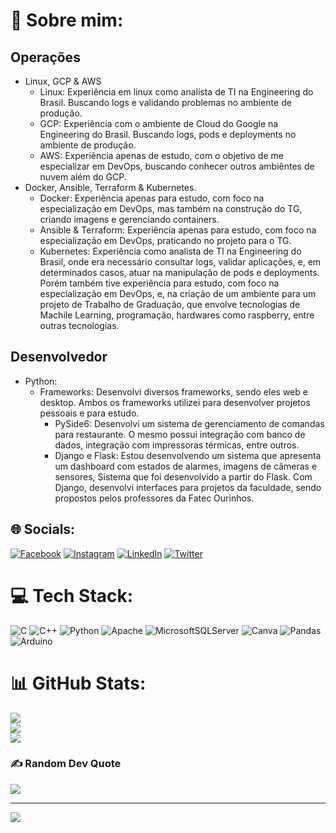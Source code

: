 # 💫 Sobre mim:
## Operações
- Linux, GCP & AWS
  - Linux: Experiência em linux como analísta de TI na Engineering do Brasil. Buscando logs e validando problemas no ambiente de produção.
  - GCP: Experiência com o ambiente de Cloud do Google na Engineering do Brasil. Buscando logs, pods e deployments no ambiente de produção.
  - AWS: Experiência apenas de estudo, com o objetivo de me especializar em DevOps, buscando conhecer outros ambiêntes de nuvem além do GCP.
- Docker, Ansible, Terraform & Kubernetes.
  - Docker: Experiência apenas para estudo, com foco na especialização em DevOps, mas também na construção do TG, criando imagens e gerenciando containers.
  - Ansible & Terraform: Experiência apenas para estudo, com foco na especialização em DevOps, praticando no projeto para o TG.
  - Kubernetes: Experiência como analista de TI na Engineering do Brasil, onde era necessário consultar logs, validar aplicações, e, em determinados casos, atuar na manipulação de pods e deployments. Porém também tive experiência para estudo, com foco na especialização em DevOps, e, na criação de um ambiente para um projeto de Trabalho de Graduação, que envolve tecnologias de Machile Learning, programação, hardwares como raspberry, entre outras tecnologias.
## Desenvolvedor
- Python:
  - Frameworks: Desenvolvi diversos frameworks, sendo eles web e desktop. Ambos os frameworks utilizei para desenvolver projetos pessoais e para estudo.
    - PySide6: Desenvolvi um  sistema de gerenciamento de comandas para restaurante. O mesmo possui integração com banco de dados, integração com impressoras térmicas, entre outros.
    - Django e Flask: Estou desenvolvendo um sistema que apresenta um dashboard com estados de alarmes, imagens de câmeras e sensores, Sistema que foi desenvolvido a partir do Flask. Com Django, desenvolvi interfaces para projetos da faculdade, sendo propostos pelos professores da Fatec Ourinhos.
## 🌐 Socials:
[![Facebook](https://img.shields.io/badge/Facebook-%231877F2.svg?logo=Facebook&logoColor=white)](https://facebook.com/rafaelferreira17774) [![Instagram](https://img.shields.io/badge/Instagram-%23E4405F.svg?logo=Instagram&logoColor=white)](https://instagram.com/rafael_prado15) [![LinkedIn](https://img.shields.io/badge/LinkedIn-%230077B5.svg?logo=linkedin&logoColor=white)](https://linkedin.com/in/rafael-prado-1418923r2e) [![Twitter](https://img.shields.io/badge/Twitter-%231DA1F2.svg?logo=Twitter&logoColor=white)](https://twitter.com/@Rafael_Prado15) 

# 💻 Tech Stack:
![C](https://img.shields.io/badge/c-%2300599C.svg?style=flat-square&logo=c&logoColor=white) ![C++](https://img.shields.io/badge/c++-%2300599C.svg?style=flat-square&logo=c%2B%2B&logoColor=white) ![Python](https://img.shields.io/badge/python-3670A0?style=flat-square&logo=python&logoColor=ffdd54) ![Apache](https://img.shields.io/badge/apache-%23D42029.svg?style=flat-square&logo=apache&logoColor=white) ![MicrosoftSQLServer](https://img.shields.io/badge/Microsoft%20SQL%20Sever-CC2927?style=flat-square&logo=microsoft%20sql%20server&logoColor=white) ![Canva](https://img.shields.io/badge/Canva-%2300C4CC.svg?style=flat-square&logo=Canva&logoColor=white) ![Pandas](https://img.shields.io/badge/pandas-%23150458.svg?style=flat-square&logo=pandas&logoColor=white) ![Arduino](https://img.shields.io/badge/-Arduino-00979D?style=flat-square&logo=Arduino&logoColor=white)
# 📊 GitHub Stats:
![](https://github-readme-stats.vercel.app/api?username=Rafaelcoder18&theme=dark&hide_border=false&include_all_commits=false&count_private=true)<br/>
![](https://github-readme-streak-stats.herokuapp.com/?user=Rafaelcoder18&theme=dark&hide_border=false)<br/>
![](https://github-readme-stats.vercel.app/api/top-langs/?username=Rafaelcoder18&theme=dark&hide_border=false&include_all_commits=false&count_private=true&layout=compact)

### ✍️ Random Dev Quote
![](https://quotes-github-readme.vercel.app/api?type=horizontal&theme=radical)

---
[![](https://visitcount.itsvg.in/api?id=Rafaelcoder18&icon=0&color=0)](https://visitcount.itsvg.in)
